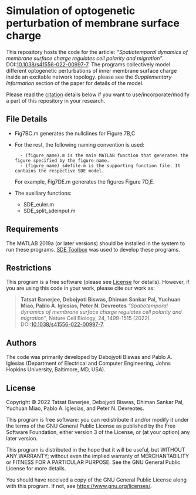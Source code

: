 # Simulation of optogenetic perturbation of membrane surface charge  

This repository hosts the code for the article: _“Spatiotemporal dynamics of membrane surface charge regulates cell polarity and migration”_. DOI:[10.1038/s41556-022-00997-7](https://doi.org/10.1038/s41556-022-00997-7). The programs collectively model different optogenetic perturbations of inner membrane surface charge inside an excitable network topology. please see the _Supplementary Information_ section of the paper for details of the model. 

Please read the [citation](#restrictions) details below if you want to use/incorporate/modify a part of this repository in your research. 

## File Details

- Fig7BC.m generates the nullclines for  Figure 7B,C

- For the rest, the following naming convention is used:

        - (figure_name).m is the main MATLAB function that generates the figure specified by the figure name. 
        - (figure_name)_sdefile.m is the supporting function file. It contains the respective SDE model.

    For example, Fig7DE.m generates the figures  Figure 7D,E.

- The auxiliary functions:

    - SDE_euler.m
    - SDE_split_sdeinput.m


## Requirements

The MATLAB 2019a (or later versions) should be installed in the system to run these programs. [SDE Toolbox](http://sdetoolbox.sourceforge.net/) was used to develop these programs. 


## Restrictions

This program is a free software (please see [License](#license) for details). However, if you are using this code in your work, please cite our work as:


> **Tatsat Banerjee, Debojyoti Biswas, Dhiman Sankar Pal, Yuchuan Miao, Pablo A. Iglesias, Peter N. Devreotes** _“Spatiotemporal dynamics of membrane surface charge regulates cell polarity and migration”_, Nature Cell Biology, 24, 1499-1515 (2022). DOI:[10.1038/s41556-022-00997-7](https://doi.org/10.1038/s41556-022-00997-7).


## Authors

The code was primarily developed by Debojyoti Biswas and Pablo A. Iglesias (Department of Electrical and Computer Engineering, Johns Hopkins University, Baltimore, MD, USA). 


## License 

Copyright © 2022 Tatsat Banerjee, Debojyoti Biswas, Dhiman Sankar Pal, Yuchuan Miao, Pablo A. Iglesias, and Peter N. Devreotes. 

This program is free software: you can redistribute it and/or modify it under the terms of the GNU General Public License as published by the Free Software Foundation, either version 3 of the License, or (at your option) any later version.

This program is distributed in the hope that it will be useful, but WITHOUT ANY WARRANTY; without even the implied warranty of MERCHANTABILITY or FITNESS FOR A PARTICULAR PURPOSE. See the GNU General Public License for more details.

You should have received a copy of the GNU General Public License along with this program. If not, see <https://www.gnu.org/licenses/>. 

